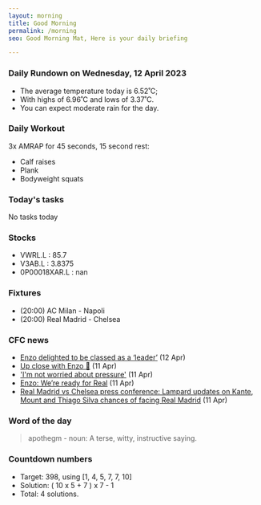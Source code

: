 ```yaml
---
layout: morning
title: Good Morning
permalink: /morning
seo: Good Morning Mat, Here is your daily briefing

---
```


<!-- weather_marker starts -->
### Daily Rundown on Wednesday, 12 April 2023

- The average temperature today is 6.52˚C;
- With highs of 6.96˚C and lows of 3.37˚C.
- You can expect moderate rain for the day.

<!-- weather_marker ends -->

### Daily Workout
<!-- workout_marker starts -->
3x AMRAP for 45 seconds, 15 second rest:

- Calf raises
- Plank
- Bodyweight squats

<!-- workout_marker ends -->

### Today's tasks
<!-- task_marker starts -->
No tasks today
<!-- task_marker ends -->

### Stocks

<!-- stocks_marker starts -->

- VWRL.L : 85.7
- V3AB.L : 3.8375
- 0P00018XAR.L : nan

<!-- stocks_marker ends -->

### Fixtures

<!-- sports_marker starts -->

<ul>
<li>(20:00) AC Milan - Napoli</li>
<li>(20:00) Real Madrid - Chelsea</li>
</ul>

<!-- sports_marker ends -->

### CFC news

<!-- cfc_marker starts -->
- [Enzo delighted to be classed as a ‘leader’](https://chelseafc.com/en/news/articlehttps://chelseafc.com/enzo-delighted-to-be-classed-as-a-leader) (12 Apr)
- [Up close with Enzo 🎥](https://chelseafc.com/en/video/up-close-with-enzo) (11 Apr)
- ['I'm not worried about pressure'](https://chelseafc.com/en/video/im-not-worried-about-pressure) (11 Apr)
- [Enzo: We’re ready for Real](https://chelseafc.com/en/news/articlehttps://chelseafc.com/enzo-were-ready-for-real) (11 Apr)
- [Real Madrid vs Chelsea press conference: Lampard updates on Kante, Mount and Thiago Silva chances of facing Real Madrid](https://chelseafc.com/en/news/article/real-madrid-vs-chelsea-press-conference) (11 Apr)

<!-- cfc_marker ends -->

### Word of the day
<!-- word_marker starts -->

 > apothegm - noun: A terse, witty, instructive saying.

<!-- word_marker ends -->

### Countdown numbers
<!-- game_marker starts -->

- Target: 398, using [1, 4, 5, 7, 7, 10]
- Solution: ( 10 x 5 + 7 ) x 7 - 1
- Total: 4 solutions.

<!-- game_marker ends -->
